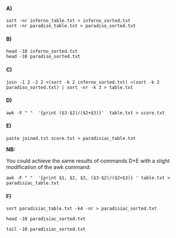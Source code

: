#### A)
```
sort -nr inferno_table.txt > inferno_sorted.txt
sort -nr paradiso_table.txt > paradiso_sorted.txt
```
#### B)

```
head -10 inferno_sorted.txt
head -10 paradiso_sorted.txt
```
#### C)
```
join -1 2 -2 2 <(sort -k 2 inferno_sorted.txt) <(sort -k 2 paradiso_sorted.txt) | sort -nr -k 3 > table.txt
```
#### D)
```
awk -F " "  '{print ($3-$2)/($2+$3)}'  table.txt > score.txt
```
#### E)
```
paste joined.txt score.txt > paradisiac_table.txt
```

**NB:**

You could achieve the same results of commands D+E with a slight modification of the awk command:

```
awk -F " "  '{print $1, $2, $3, ($3-$2)/($2+$3)} ' table.txt > paradisiac_table.txt
```

#### F)

```
sort paradisiac_table.txt -k4 -nr > paradisiac_sorted.txt
```

```
head -10 paradisiac_sorted.txt 
```

```
tail -10 paradisiac_sorted.txt 
```
